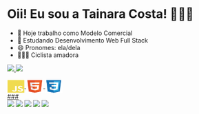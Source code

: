 # Oii! Eu sou a Tainara Costa! 👩🏽‍💻

- 🔭 Hoje trabalho como Modelo Comercial
- 🌱 Estudando Desenvolvimento Web Full Stack
- 😄 Pronomes: ela/dela
- 🚴🏾‍♀️ Ciclista amadora
<div>
  <a href="https://github.com/taicostaalves">
  <img height="180em" src="https://github-readme-stats.vercel.app/api?username=taicostaalves&show_icons=true&theme=radical&include_all_commits=true&count_private=true"/>
  <img height="180em" src="https://github-readme-stats.vercel.app/api/top-langs/?username=taicostaalves&layout=compact&langs_count=7&theme=radical"/>
</div>
  
  <div style="display: inline_block"><br>
  <img align="center" alt="Tainara-Js" height="30" width="40" src="https://raw.githubusercontent.com/devicons/devicon/master/icons/javascript/javascript-plain.svg">
    <img align="center" alt="Tainara-HTML" height="30" width="40" src="https://raw.githubusercontent.com/devicons/devicon/master/icons/html5/html5-original.svg">
  <img align="center" alt="Tainara-CSS" height="30" width="40" src="https://raw.githubusercontent.com/devicons/devicon/master/icons/css3/css3-original.svg">
    
</div>
 ###   
  <div>   
  <a href="https://instagram.com/tainnalves/" target="_blank"><img src="https://img.shields.io/badge/-Instagram-%23E4405F?style=for-the-badge&logo=instagram&logoColor=white" target="_blank"></a>
 <a href="https://www.twitch.tv/taicostaalves" target="_blank"><img src="https://img.shields.io/badge/Twitch-9146FF?style=for-the-badge&logo=twitch&logoColor=white" target="_blank"></a>
 <a href="https://discord.gg/TainaraAlvesdaCosta#0407" target="_blank"><img src="https://img.shields.io/badge/Discord-7289DA?style=for-the-badge&logo=discord&logoColor=white" target="_blank"></a> 
  <a href = "mailto:taycosta92@gmail.com"><img src="https://img.shields.io/badge/Gmail-D14836?style=for-the-badge&logo=gmail&logoColor=white" target="_blank"></a>
  <a href="https://www.linkedin.com/in/tainara-alves-da-costa-0ba768140/" target="_blank"><img src="https://img.shields.io/badge/-LinkedIn-%230077B5?style=for-the-badge&logo=linkedin&logoColor=white" target="_blank"></a> 
 
  
 
</div>
  
